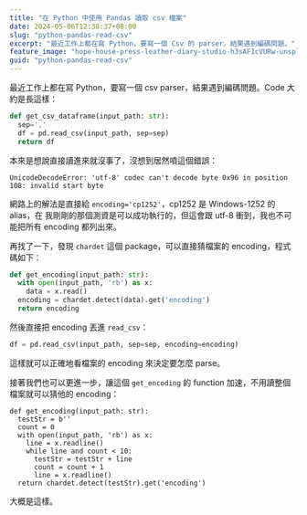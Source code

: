 ```yaml
---
title: "在 Python 中使用 Pandas 讀取 csv 檔案"
date: 2024-05-06T12:38:37+08:00
slug: "python-pandas-read-csv"
excerpt: "最近工作上都在寫 Python，要寫一個 Csv 的 parser，結果遇到編碼問題。"
feature_image: "hope-house-press-leather-diary-studio-h3sAF1cVURw-unsplash.jpg"
guid: "python-pandas-read-csv"
---
```


最近工作上都在寫 Python，要寫一個 csv parser，結果遇到編碼問題。Code 大約是長這樣：

```python
def get_csv_dataframe(input_path: str):
  sep=','
  df = pd.read_csv(input_path, sep=sep)
  return df
```

本來是想說直接讀進來就沒事了，沒想到居然噴這個錯誤：

```
UnicodeDecodeError: 'utf-8' codec can't decode byte 0x96 in position 108: invalid start byte
```

網路上的解法是直接給 `encoding='cp1252'`，cp1252 是 Windows-1252 的 alias，在
我剛剛的那個測資是可以成功執行的，但這會跟 utf-8 衝到，我也不可能把所有 encoding 都列出來。

再找了一下，發現 `chardet` 這個 package，可以直接猜檔案的 encoding，程式碼如下：

```python
def get_encoding(input_path: str):
  with open(input_path, 'rb') as x:
    data = x.read()
  encoding = chardet.detect(data).get('encoding')
  return encoding
```

然後直接把 encoding 丟進 `read_csv`：

```python
df = pd.read_csv(input_path, sep=sep, encoding=encoding)
```

這樣就可以正確地看檔案的 encoding 來決定要怎麼 parse。

接著我們也可以更進一步，讓這個 `get_encoding` 的 function 加速，不用讀整個檔案就可以猜他的 encoding：

```
def get_encoding(input_path: str):
  testStr = b''
  count = 0
  with open(input_path, 'rb') as x:
    line = x.readline()
    while line and count < 10:
      testStr = testStr + line
      count = count + 1
      line = x.readline()
  return chardet.detect(testStr).get('encoding')
```

大概是這樣。
